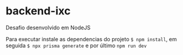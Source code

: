 # backend-ixc
Desafio desenvolvido em NodeJS

Para executar instale as dependencias do projeto ```$ npm install```, em seguida ```$ npx prisma generate``` e por último ```npm run dev```
